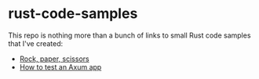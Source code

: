 # rust-code-samples

This repo is nothing more than a bunch of links to small Rust code samples that I've created:

- [Rock, paper, scissors](https://play.rust-lang.org/?version=stable&mode=debug&edition=2024&gist=76e31dffb6bc8738d1592490b244a949)
- [How to test an Axum app](https://play.rust-lang.org/?version=stable&mode=debug&edition=2024&gist=99983382f675873b17d080447f9ab8c5)
